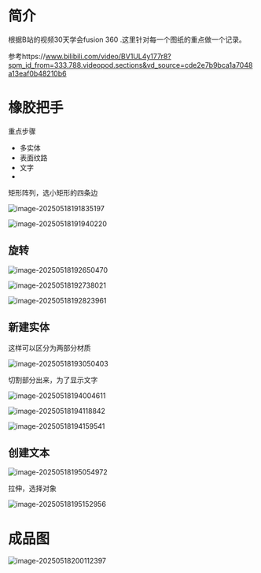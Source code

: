 # 简介

根据B站的视频30天学会fusion 360 .这里针对每一个图纸的重点做一个记录。

参考https://www.bilibili.com/video/BV1UL4y177r8?spm_id_from=333.788.videopod.sections&vd_source=cde2e7b9bca1a7048a13eaf0b48210b6

# 橡胶把手

重点步骤

* 多实体
* 表面纹路
* 文字
* 



矩形阵列，选小矩形的四条边

![image-20250518191835197](./Day6-橡胶车把/image-20250518191835197.png)

![image-20250518191940220](./Day6-橡胶车把/image-20250518191940220.png)

## 旋转

![image-20250518192650470](./Day6-橡胶车把/image-20250518192650470.png)

![image-20250518192738021](./Day6-橡胶车把/image-20250518192738021.png)

![image-20250518192823961](./Day6-橡胶车把/image-20250518192823961.png)



## 新建实体

这样可以区分为两部分材质

![image-20250518193050403](./Day6-橡胶车把/image-20250518193050403.png)



切割部分出来，为了显示文字

![image-20250518194004611](./Day6-橡胶车把/image-20250518194004611.png)

![image-20250518194118842](./Day6-橡胶车把/image-20250518194118842.png)

![image-20250518194159541](./Day6-橡胶车把/image-20250518194159541.png)

## 创建文本

![image-20250518195054972](./Day6-橡胶车把/image-20250518195054972.png)

拉伸，选择对象

![image-20250518195152956](./Day6-橡胶车把/image-20250518195152956.png)

# 成品图

![image-20250518200112397](./Day6-橡胶车把/image-20250518200112397.png)